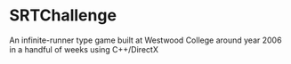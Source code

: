 # SRTChallenge
An infinite-runner type game built at Westwood College around year 2006 in a handful of weeks using C++/DirectX
